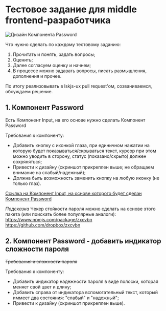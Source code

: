 # Тестовое задание для middle frontend-разработчика

![Дизайн Компонента Password](https://downloader.disk.yandex.ru/preview/cc52b2b83afc126e9900016e4de221ef0f3f209a63e10b656058b6211d37c49b/5e28aad0/87JynfxthgLHXZRH8cCNEKoZ42DwNoSbk4Tvqiq8NvTXgnnbtc4SO7UkcfTrBzBAuKZLp4eZlEqEdkCOUbLk0w==?uid=0&filename=Password.jpg&disposition=inline&hash=&limit=0&content_type=image%2Fjpeg&tknv=v2&owner_uid=162217558&size=2048x2048)

Что нужно сделать по каждому тестовому заданию: 
1. Прочитать и понять, задать вопросы;
2. Оценить;
3. Далее согласуем оценку и начнем;
4. В процессе можно задавать вопросы, писать размышления, дополнения и прочее.

По итогу реализовывать в lskjs-ux pull request'ом, созваниваемся, обсуждаем решение.

## 1. Компонент Password

Есть Компонент Input, на его основе нужно сделать Компонент Password

Требования к компоненту:
- Добавить кнопку с иконкой глаза, при единичном нажатии на которую будет показываться/скрываться текст, курсор при этом можно уводить в сторону, статус (показано/скрыто) должен сохряняться;
- Привести к дизайну (скриншот прикреплен выше; не обращаем внимание на слабый/надежный);
- Должна быть возможность заменить кнопку на любую иконку (не только глаз).

[Ссылка на Компонент Input, на основе которого будет сделан Компонент Password](https://github.com/lskjs/ux/tree/master/packages/form/src/controls/Input)

*Подсказка*
Чекер стойкости пароля можно сделать на основе этого пакета (или поискать более популярные аналоги):
https://www.npmjs.com/package/zxcvbn
https://github.com/dropbox/zxcvbn

## 2. Компонент Password - добавить индикатор сложности пароля

~~Требования к сложности пароля~~

Требования к компоненту:
- Добавить индикатор надежности пароля в виде полоски, которая меняет свой цвет и длину;
- Добавить справа от индикатора вспомогательный текст, который иммеет два состояния: "слабый" и "надежный";
- Привести к дизайну (скриншот прикреплен выше).
